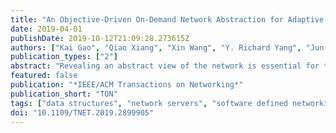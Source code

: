 ```yaml
---
title: "An Objective-Driven On-Demand Network Abstraction for Adaptive Applications"
date: 2019-04-01
publishDate: 2019-10-12T21:09:28.273615Z
authors: ["Kai Gao", "Qiao Xiang", "Xin Wang", "Y. Richard Yang", "Jun Bi"]
publication_types: ["2"]
abstract: "Revealing an abstract view of the network is essential for the new paradigm of developing network-aware adaptive applications that can fully leverage the available computation and storage resources and achieve better business values. In this paper, we introduce ONV, a novel abstraction of flow-based on-demand network view. The ONV models network views as linear constraints on network-related variables in application-layer objective functions, and provides “equivalent” network views that allow applications to achieve the same optimal objectives as if they have the global information. We prove the lower bound for the number of links contained in an equivalent network view, and propose two algorithms to effectively calculate on-demand equivalent network views. We evaluate the efficacy and the efficiency of our algorithms extensively with real-world topologies. Evaluations demonstrate that the ONV can simplify the network up to 80% while maintaining an equivalent view of the network. Even for a large network with more than 25 000 links and a request containing 3000 flows, the result can be effectively computed in less than 1 min on a commodity server."
featured: false
publication: "*IEEE/ACM Transactions on Networking*"
publication_short: "TON"
tags: ["data structures", "network servers", "software defined networking", "telecommunication network topology", "network-aware adaptive applications", "storage resources", "business values", "network-related variables", "application-layer objective functions", "optimal objectives", "on-demand network abstraction", "objective-driven network abstraction", "ONV models network", "real-world topologies", "commodity server", "on-demand equivalent network", "Measurement", "Network topology", "Topology", "Routing", "Quality of service", "Bandwidth", "IEEE transactions", "Software-defined networking", "routing algebra", "quality of service", "resource abstraction"]
doi: "10.1109/TNET.2019.2899905"
---
```


